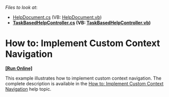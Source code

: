 <!-- default file list -->
*Files to look at*:

* [HelpDocument.cs](./CS/ContextNavigation.Module/BusinessObjects/HelpDocument.cs) (VB: [HelpDocument.vb](./VB/ContextNavigation.Module/BusinessObjects/HelpDocument.vb))
* **[TaskBasedHelpController.cs](./CS/ContextNavigation.Module/Controllers/TaskBasedHelpController.cs) (VB: [TaskBasedHelpController.vb](./VB/ContextNavigation.Module/Controllers/TaskBasedHelpController.vb))**
<!-- default file list end -->
# How to: Implement Custom Context Navigation
<!-- run online -->
**[[Run Online]](https://codecentral.devexpress.com/e1843/)**
<!-- run online end -->


<p>This example illustrates how to implement custom context navigation. The complete description is available in the <a href="http://documentation.devexpress.com/#Xaf/CustomDocument3200">How to: Implement Custom Context Navigation</a> help topic.</p>

<br/>


